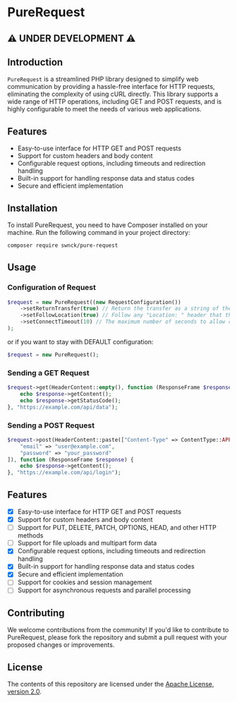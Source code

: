 # PureRequest

## ⚠️ UNDER DEVELOPMENT ⚠️

## Introduction
`PureRequest` is a streamlined PHP library designed to simplify web communication by providing a hassle-free interface for HTTP requests, eliminating the complexity of using cURL directly. This library supports a wide range of HTTP operations, including GET and POST requests, and is highly configurable to meet the needs of various web applications.

## Features
- Easy-to-use interface for HTTP GET and POST requests
- Support for custom headers and body content
- Configurable request options, including timeouts and redirection handling
- Built-in support for handling response data and status codes
- Secure and efficient implementation

## Installation

To install PureRequest, you need to have Composer installed on your machine. Run the following command in your project directory:

```bash
composer require swnck/pure-request
```

## Usage

### Configuration of Request
```php
$request = new PureRequest((new RequestConfiguration())
    ->setReturnTransfer(true) // Return the transfer as a string of the return value of curl_exec() instead of outputting it out directly
    ->setFollowLocation(true) // Follow any "Location: " header that the server sends as part of the HTTP header (note this is recursive, PHP will follow as many "Location: " headers that it is sent, unless CURLOPT_MAXREDIRS is set)
    ->setConnectTimeout(10) // The maximum number of seconds to allow cURL functions to execute
);
```

or if you want to stay with DEFAULT configuration:
```php
$request = new PureRequest();
```

### Sending a GET Request
```php
$request->get(HeaderContent::empty(), function (ResponseFrame $response) {
    echo $response->getContent();
    echo $response->getStatusCode();
}, "https://example.com/api/data");
```

### Sending a POST Request
```php
$request->post(HeaderContent::paste(["Content-Type" => ContentType::APPLICATION_JSON, "Connection" => "keep-alive"]), BodyContent::paste([
    "email" => "user@example.com",
    "password" => "your_password"
]), function (ResponseFrame $response) {
    echo $response->getContent();
}, "https://example.com/api/login");
```

## Features
- [x] Easy-to-use interface for HTTP GET and POST requests
- [x] Support for custom headers and body content
- [ ] Support for PUT, DELETE, PATCH, OPTIONS, HEAD, and other HTTP methods
- [ ] Support for file uploads and multipart form data
- [x] Configurable request options, including timeouts and redirection handling
- [x] Built-in support for handling response data and status codes
- [x] Secure and efficient implementation
- [ ] Support for cookies and session management
- [ ] Support for asynchronous requests and parallel processing

## Contributing
We welcome contributions from the community! If you'd like to contribute to PureRequest, please fork the repository and submit a pull request with your proposed changes or improvements.

## License 
The contents of this repository are licensed under the [Apache License, version 2.0](http://www.apache.org/licenses/LICENSE-2.0).

